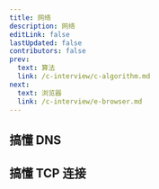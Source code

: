```yaml
---
title: 网络
description: 网络
editLink: false
lastUpdated: false
contributors: false
prev:
  text: 算法
  link: /c-interview/c-algorithm.md
next:
  text: 浏览器
  link: /c-interview/e-browser.md
---
```


## 搞懂 DNS

## 搞懂 TCP 连接

